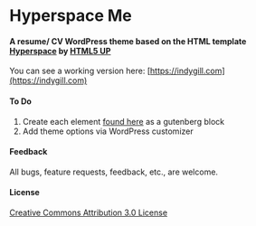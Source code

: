 # Hyperspace Me
#### A resume/ CV WordPress theme based on the HTML template [Hyperspace](https://html5up.net/hyperspace) by [HTML5 UP](https://html5up.net/)

You can see a working version here: [https://indygill.com](https://indygill.com)

#### To Do
1. Create each element [found here](https://html5up.net/uploads/demos/hyperspace/elements.html) as a gutenberg block
2. Add theme options via WordPress customizer

#### Feedback
All bugs, feature requests, feedback, etc., are welcome.

#### License
[Creative Commons Attribution 3.0 License](https://creativecommons.org/licenses/by/3.0/)
